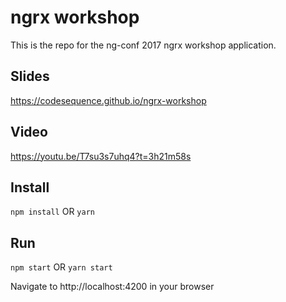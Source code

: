 # ngrx workshop

This is the repo for the ng-conf 2017 ngrx workshop application.

## Slides

https://codesequence.github.io/ngrx-workshop

## Video

https://youtu.be/T7su3s7uhq4?t=3h21m58s

## Install

`npm install` OR `yarn`

## Run

`npm start` OR `yarn start`

Navigate to http://localhost:4200 in your browser
